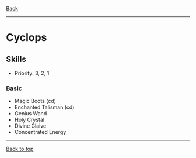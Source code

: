 [Back](../)

----

# Cyclops

## Skills
- Priority: 3, 2, 1

### Basic
- Magic Boots (cd)
- Enchanted Talisman (cd)
- Genius Wand
- Holy Crystal
- Divine Glaive
- Concentrated Energy


----

[Back to top](./#)
